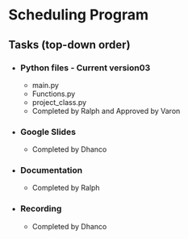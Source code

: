 # Scheduling Program

## Tasks (top-down order)
- ### Python files - Current version03
    - main.py
    - Functions.py
    - project_class.py
    - Completed by Ralph and Approved by Varon

- ### Google Slides
  - Completed by Dhanco

- ### Documentation
  - Completed by Ralph

- ### Recording
  - Completed by Dhanco

